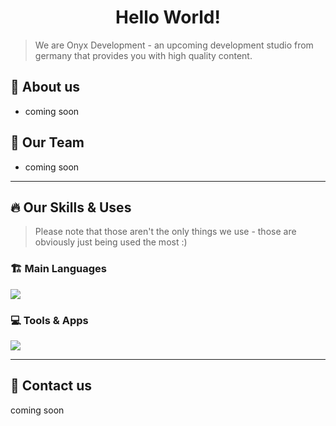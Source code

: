 <h1 align="center">Hello World! </h3>

> We are Onyx Development - an upcoming development studio from germany that provides you with high quality content.



## 🚀 About us
- coming soon

## 🫡 Our Team
- coming soon


---

## 🔥 Our Skills & Uses
> Please note that those aren't the only things we use - those are obviously just being used the most :)
> 
<h3 align="left">🏗 Main Languages</h3>
<p align="left">
  <a href="https://skillicons.dev">
    <img src="https://skillicons.dev/icons?i=python,java"/>
  </a>
</p>

<h3 align="left">💻 Tools & Apps</h3>
<p align="left">
  <a href="https://skillicons.dev">
    <img src="https://skillicons.dev/icons?i=vscode,git,figma" />
  </a>
</p>

---

## 💬 Contact us
coming soon
